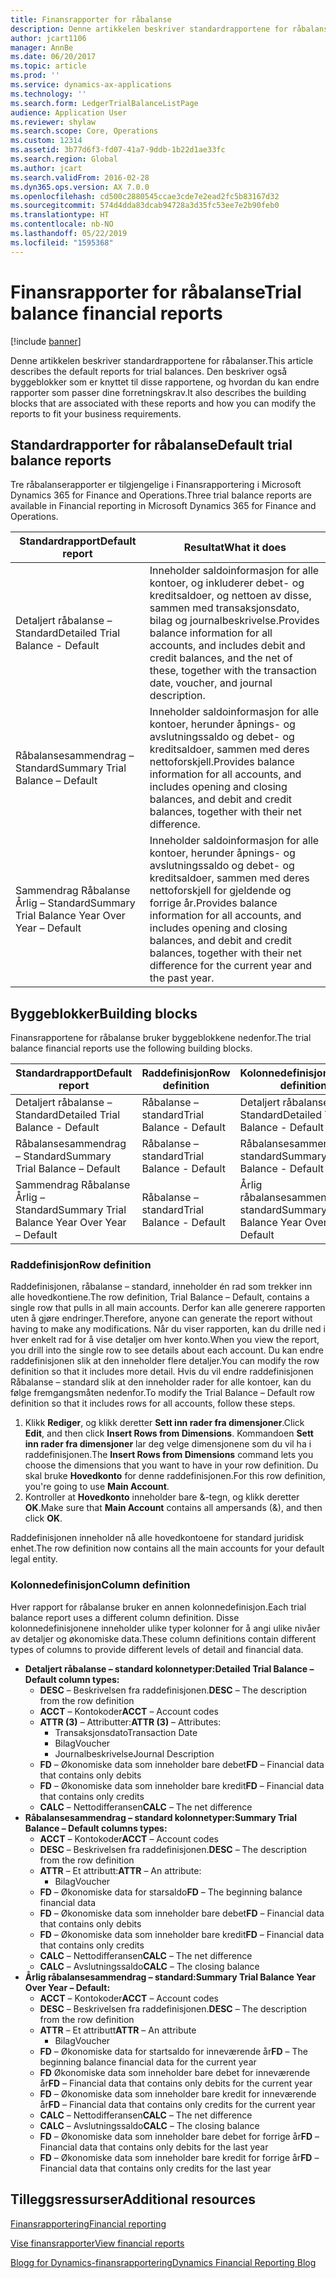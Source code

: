 ```yaml
---
title: Finansrapporter for råbalanse
description: Denne artikkelen beskriver standardrapportene for råbalanser. Den beskriver også byggeblokker som er knyttet til disse rapportene, og hvordan du kan endre rapporter som passer dine forretningskrav.
author: jcart1106
manager: AnnBe
ms.date: 06/20/2017
ms.topic: article
ms.prod: ''
ms.service: dynamics-ax-applications
ms.technology: ''
ms.search.form: LedgerTrialBalanceListPage
audience: Application User
ms.reviewer: shylaw
ms.search.scope: Core, Operations
ms.custom: 12314
ms.assetid: 3b77d6f3-fd07-41a7-9ddb-1b22d1ae33fc
ms.search.region: Global
ms.author: jcart
ms.search.validFrom: 2016-02-28
ms.dyn365.ops.version: AX 7.0.0
ms.openlocfilehash: cd500c2880545ccae3cde7e2ead2fc5b83167d32
ms.sourcegitcommit: 574d4dda83dcab94728a3d35fc53ee7e2b90feb0
ms.translationtype: HT
ms.contentlocale: nb-NO
ms.lasthandoff: 05/22/2019
ms.locfileid: "1595368"
---
```

# <a name="trial-balance-financial-reports"></a><span data-ttu-id="4e501-104">Finansrapporter for råbalanse</span><span class="sxs-lookup"><span data-stu-id="4e501-104">Trial balance financial reports</span></span>

[!include [banner](../includes/banner.md)]

<span data-ttu-id="4e501-105">Denne artikkelen beskriver standardrapportene for råbalanser.</span><span class="sxs-lookup"><span data-stu-id="4e501-105">This article describes the default reports for trial balances.</span></span> <span data-ttu-id="4e501-106">Den beskriver også byggeblokker som er knyttet til disse rapportene, og hvordan du kan endre rapporter som passer dine forretningskrav.</span><span class="sxs-lookup"><span data-stu-id="4e501-106">It also describes the building blocks that are associated with these reports and how you can modify the reports to fit your business requirements.</span></span> 

<a name="default-trial-balance-reports"></a><span data-ttu-id="4e501-107">Standardrapporter for råbalanse</span><span class="sxs-lookup"><span data-stu-id="4e501-107">Default trial balance reports</span></span>
-----------------------------

<span data-ttu-id="4e501-108">Tre råbalanserapporter er tilgjengelige i Finansrapportering i Microsoft Dynamics 365 for Finance and Operations.</span><span class="sxs-lookup"><span data-stu-id="4e501-108">Three trial balance reports are available in Financial reporting in Microsoft Dynamics 365 for Finance and Operations.</span></span>

| <span data-ttu-id="4e501-109">Standardrapport</span><span class="sxs-lookup"><span data-stu-id="4e501-109">Default report</span></span>                                 | <span data-ttu-id="4e501-110">Resultat</span><span class="sxs-lookup"><span data-stu-id="4e501-110">What it does</span></span>                                                                                                                                                                                        |
|------------------------------------------------|-----------------------------------------------------------------------------------------------------------------------------------------------------------------------------------------------------|
| <span data-ttu-id="4e501-111">Detaljert råbalanse – Standard</span><span class="sxs-lookup"><span data-stu-id="4e501-111">Detailed Trial Balance - Default</span></span>               | <span data-ttu-id="4e501-112">Inneholder saldoinformasjon for alle kontoer, og inkluderer debet- og kreditsaldoer, og nettoen av disse, sammen med transaksjonsdato, bilag og journalbeskrivelse.</span><span class="sxs-lookup"><span data-stu-id="4e501-112">Provides balance information for all accounts, and includes debit and credit balances, and the net of these, together with the transaction date, voucher, and journal description.</span></span>                  |
| <span data-ttu-id="4e501-113">Råbalansesammendrag – Standard</span><span class="sxs-lookup"><span data-stu-id="4e501-113">Summary Trial Balance – Default</span></span>                | <span data-ttu-id="4e501-114">Inneholder saldoinformasjon for alle kontoer, herunder åpnings- og avslutningssaldo og debet- og kreditsaldoer, sammen med deres nettoforskjell.</span><span class="sxs-lookup"><span data-stu-id="4e501-114">Provides balance information for all accounts, and includes opening and closing balances, and debit and credit balances, together with their net difference.</span></span>                                        |
| <span data-ttu-id="4e501-115">Sammendrag Råbalanse Årlig – Standard</span><span class="sxs-lookup"><span data-stu-id="4e501-115">Summary Trial Balance Year Over Year – Default</span></span> | <span data-ttu-id="4e501-116">Inneholder saldoinformasjon for alle kontoer, herunder åpnings- og avslutningssaldo og debet- og kreditsaldoer, sammen med deres nettoforskjell for gjeldende og forrige år.</span><span class="sxs-lookup"><span data-stu-id="4e501-116">Provides balance information for all accounts, and includes opening and closing balances, and debit and credit balances, together with their net difference for the current year and the past year.</span></span> |

## <a name="building-blocks"></a><span data-ttu-id="4e501-117">Byggeblokker</span><span class="sxs-lookup"><span data-stu-id="4e501-117">Building blocks</span></span>
<span data-ttu-id="4e501-118">Finansrapportene for råbalanse bruker byggeblokkene nedenfor.</span><span class="sxs-lookup"><span data-stu-id="4e501-118">The trial balance financial reports use the following building blocks.</span></span>

| <span data-ttu-id="4e501-119">Standardrapport</span><span class="sxs-lookup"><span data-stu-id="4e501-119">Default report</span></span>                                 | <span data-ttu-id="4e501-120">Raddefinisjon</span><span class="sxs-lookup"><span data-stu-id="4e501-120">Row definition</span></span>          | <span data-ttu-id="4e501-121">Kolonnedefinisjon</span><span class="sxs-lookup"><span data-stu-id="4e501-121">Column definition</span></span>                              |
|------------------------------------------------|-------------------------|------------------------------------------------|
| <span data-ttu-id="4e501-122">Detaljert råbalanse – Standard</span><span class="sxs-lookup"><span data-stu-id="4e501-122">Detailed Trial Balance - Default</span></span>               | <span data-ttu-id="4e501-123">Råbalanse – standard</span><span class="sxs-lookup"><span data-stu-id="4e501-123">Trial Balance - Default</span></span> | <span data-ttu-id="4e501-124">Detaljert råbalanse – Standard</span><span class="sxs-lookup"><span data-stu-id="4e501-124">Detailed Trial Balance - Default</span></span>               |
| <span data-ttu-id="4e501-125">Råbalansesammendrag – Standard</span><span class="sxs-lookup"><span data-stu-id="4e501-125">Summary Trial Balance – Default</span></span>                | <span data-ttu-id="4e501-126">Råbalanse – standard</span><span class="sxs-lookup"><span data-stu-id="4e501-126">Trial Balance - Default</span></span> | <span data-ttu-id="4e501-127">Råbalansesammendrag – standard</span><span class="sxs-lookup"><span data-stu-id="4e501-127">Summary Trial Balance - Default</span></span>                |
| <span data-ttu-id="4e501-128">Sammendrag Råbalanse Årlig – Standard</span><span class="sxs-lookup"><span data-stu-id="4e501-128">Summary Trial Balance Year Over Year – Default</span></span> | <span data-ttu-id="4e501-129">Råbalanse – standard</span><span class="sxs-lookup"><span data-stu-id="4e501-129">Trial Balance - Default</span></span> | <span data-ttu-id="4e501-130">Årlig råbalansesammendrag – standard</span><span class="sxs-lookup"><span data-stu-id="4e501-130">Summary Trial Balance Year Over Year - Default</span></span> |

### <a name="row-definition"></a><span data-ttu-id="4e501-131">Raddefinisjon</span><span class="sxs-lookup"><span data-stu-id="4e501-131">Row definition</span></span>

<span data-ttu-id="4e501-132">Raddefinisjonen, råbalanse – standard, inneholder én rad som trekker inn alle hovedkontiene.</span><span class="sxs-lookup"><span data-stu-id="4e501-132">The row definition, Trial Balance – Default, contains a single row that pulls in all main accounts.</span></span> <span data-ttu-id="4e501-133">Derfor kan alle generere rapporten uten å gjøre endringer.</span><span class="sxs-lookup"><span data-stu-id="4e501-133">Therefore, anyone can generate the report without having to make any modifications.</span></span> <span data-ttu-id="4e501-134">Når du viser rapporten, kan du drille ned i hver enkelt rad for å vise detaljer om hver konto.</span><span class="sxs-lookup"><span data-stu-id="4e501-134">When you view the report, you drill into the single row to see details about each account.</span></span> <span data-ttu-id="4e501-135">Du kan endre raddefinisjonen slik at den inneholder flere detaljer.</span><span class="sxs-lookup"><span data-stu-id="4e501-135">You can modify the row definition so that it includes more detail.</span></span> <span data-ttu-id="4e501-136">Hvis du vil endre raddefinisjonen Råbalanse – standard slik at den inneholder rader for alle kontoer, kan du følge fremgangsmåten nedenfor.</span><span class="sxs-lookup"><span data-stu-id="4e501-136">To modify the Trial Balance – Default row definition so that it includes rows for all accounts, follow these steps.</span></span>

1.  <span data-ttu-id="4e501-137">Klikk **Rediger**, og klikk deretter **Sett inn rader fra dimensjoner**.</span><span class="sxs-lookup"><span data-stu-id="4e501-137">Click **Edit**, and then click **Insert Rows from Dimensions**.</span></span> <span data-ttu-id="4e501-138">Kommandoen **Sett inn rader fra dimensjoner** lar deg velge dimensjonene som du vil ha i raddefinisjonen.</span><span class="sxs-lookup"><span data-stu-id="4e501-138">The **Insert Rows from Dimensions** command lets you choose the dimensions that you want to have in your row definition.</span></span> <span data-ttu-id="4e501-139">Du skal bruke **Hovedkonto** for denne raddefinisjonen.</span><span class="sxs-lookup"><span data-stu-id="4e501-139">For this row definition, you're going to use **Main Account**.</span></span>
2.  <span data-ttu-id="4e501-140">Kontroller at **Hovedkonto** inneholder bare &-tegn, og klikk deretter **OK**.</span><span class="sxs-lookup"><span data-stu-id="4e501-140">Make sure that **Main Account** contains all ampersands (&), and then click **OK**.</span></span>

<span data-ttu-id="4e501-141">Raddefinisjonen inneholder nå alle hovedkontoene for standard juridisk enhet.</span><span class="sxs-lookup"><span data-stu-id="4e501-141">The row definition now contains all the main accounts for your default legal entity.</span></span>

### <a name="column-definition"></a><span data-ttu-id="4e501-142">Kolonnedefinisjon</span><span class="sxs-lookup"><span data-stu-id="4e501-142">Column definition</span></span>

<span data-ttu-id="4e501-143">Hver rapport for råbalanse bruker en annen kolonnedefinisjon.</span><span class="sxs-lookup"><span data-stu-id="4e501-143">Each trial balance report uses a different column definition.</span></span> <span data-ttu-id="4e501-144">Disse kolonnedefinisjonene inneholder ulike typer kolonner for å angi ulike nivåer av detaljer og økonomiske data.</span><span class="sxs-lookup"><span data-stu-id="4e501-144">These column definitions contain different types of columns to provide different levels of detail and financial data.</span></span>

-   <span data-ttu-id="4e501-145">**Detaljert råbalanse – standard kolonnetyper:**</span><span class="sxs-lookup"><span data-stu-id="4e501-145">**Detailed Trial Balance – Default column types:**</span></span>
    -   <span data-ttu-id="4e501-146">**DESC** – Beskrivelsen fra raddefinisjonen.</span><span class="sxs-lookup"><span data-stu-id="4e501-146">**DESC** – The description from the row definition</span></span>
    -   <span data-ttu-id="4e501-147">**ACCT** – Kontokoder</span><span class="sxs-lookup"><span data-stu-id="4e501-147">**ACCT** – Account codes</span></span>
    -   <span data-ttu-id="4e501-148">**ATTR (3)** – Attributter:</span><span class="sxs-lookup"><span data-stu-id="4e501-148">**ATTR (3)** – Attributes:</span></span>
        -   <span data-ttu-id="4e501-149">Transaksjonsdato</span><span class="sxs-lookup"><span data-stu-id="4e501-149">Transaction Date</span></span>
        -   <span data-ttu-id="4e501-150">Bilag</span><span class="sxs-lookup"><span data-stu-id="4e501-150">Voucher</span></span>
        -   <span data-ttu-id="4e501-151">Journalbeskrivelse</span><span class="sxs-lookup"><span data-stu-id="4e501-151">Journal Description</span></span>
    -   <span data-ttu-id="4e501-152">**FD** – Økonomiske data som inneholder bare debet</span><span class="sxs-lookup"><span data-stu-id="4e501-152">**FD** – Financial data that contains only debits</span></span>
    -   <span data-ttu-id="4e501-153">**FD** – Økonomiske data som inneholder bare kredit</span><span class="sxs-lookup"><span data-stu-id="4e501-153">**FD** – Financial data that contains only credits</span></span>
    -   <span data-ttu-id="4e501-154">**CALC** – Nettodifferansen</span><span class="sxs-lookup"><span data-stu-id="4e501-154">**CALC** – The net difference</span></span>
-   <span data-ttu-id="4e501-155">**Råbalansesammendrag – standard kolonnetyper:**</span><span class="sxs-lookup"><span data-stu-id="4e501-155">**Summary Trial Balance – Default columns types:**</span></span>
    -   <span data-ttu-id="4e501-156">**ACCT** – Kontokoder</span><span class="sxs-lookup"><span data-stu-id="4e501-156">**ACCT** – Account codes</span></span>
    -   <span data-ttu-id="4e501-157">**DESC** – Beskrivelsen fra raddefinisjonen.</span><span class="sxs-lookup"><span data-stu-id="4e501-157">**DESC** – The description from the row definition</span></span>
    -   <span data-ttu-id="4e501-158">**ATTR** – Et attributt:</span><span class="sxs-lookup"><span data-stu-id="4e501-158">**ATTR** – An attribute:</span></span>
        -   <span data-ttu-id="4e501-159">Bilag</span><span class="sxs-lookup"><span data-stu-id="4e501-159">Voucher</span></span>
    -   <span data-ttu-id="4e501-160">**FD** – Økonomiske data for starsaldo</span><span class="sxs-lookup"><span data-stu-id="4e501-160">**FD** – The beginning balance financial data</span></span>
    -   <span data-ttu-id="4e501-161">**FD** – Økonomiske data som inneholder bare debet</span><span class="sxs-lookup"><span data-stu-id="4e501-161">**FD** – Financial data that contains only debits</span></span>
    -   <span data-ttu-id="4e501-162">**FD** – Økonomiske data som inneholder bare kredit</span><span class="sxs-lookup"><span data-stu-id="4e501-162">**FD** – Financial data that contains only credits</span></span>
    -   <span data-ttu-id="4e501-163">**CALC** – Nettodifferansen</span><span class="sxs-lookup"><span data-stu-id="4e501-163">**CALC** – The net difference</span></span>
    -   <span data-ttu-id="4e501-164">**CALC** – Avslutningssaldo</span><span class="sxs-lookup"><span data-stu-id="4e501-164">**CALC** – The closing balance</span></span>
-   <span data-ttu-id="4e501-165">**Årlig råbalansesammendrag – standard:**</span><span class="sxs-lookup"><span data-stu-id="4e501-165">**Summary Trial Balance Year Over Year – Default:**</span></span>
    -   <span data-ttu-id="4e501-166">**ACCT** – Kontokoder</span><span class="sxs-lookup"><span data-stu-id="4e501-166">**ACCT** – Account codes</span></span>
    -   <span data-ttu-id="4e501-167">**DESC** – Beskrivelsen fra raddefinisjonen.</span><span class="sxs-lookup"><span data-stu-id="4e501-167">**DESC** – The description from the row definition</span></span>
    -   <span data-ttu-id="4e501-168">**ATTR** – Et attributt</span><span class="sxs-lookup"><span data-stu-id="4e501-168">**ATTR** – An attribute</span></span>
        -   <span data-ttu-id="4e501-169">Bilag</span><span class="sxs-lookup"><span data-stu-id="4e501-169">Voucher</span></span>
    -   <span data-ttu-id="4e501-170">**FD** – Økonomiske data for startsaldo for inneværende år</span><span class="sxs-lookup"><span data-stu-id="4e501-170">**FD** – The beginning balance financial data for the current year</span></span>
    -   <span data-ttu-id="4e501-171">**FD** Økonomiske data som inneholder bare debet for inneværende år</span><span class="sxs-lookup"><span data-stu-id="4e501-171">**FD** – Financial data that contains only debits for the current year</span></span>
    -   <span data-ttu-id="4e501-172">**FD** – Økonomiske data som inneholder bare kredit for inneværende år</span><span class="sxs-lookup"><span data-stu-id="4e501-172">**FD** – Financial data that contains only credits for the current year</span></span>
    -   <span data-ttu-id="4e501-173">**CALC** – Nettodifferansen</span><span class="sxs-lookup"><span data-stu-id="4e501-173">**CALC** – The net difference</span></span>
    -   <span data-ttu-id="4e501-174">**CALC** – Avslutningssaldo</span><span class="sxs-lookup"><span data-stu-id="4e501-174">**CALC** – The closing balance</span></span>
    -   <span data-ttu-id="4e501-175">**FD** – Økonomiske data som inneholder bare debet for forrige år</span><span class="sxs-lookup"><span data-stu-id="4e501-175">**FD** – Financial data that contains only debits for the last year</span></span>
    -   <span data-ttu-id="4e501-176">**FD** – Økonomiske data som inneholder bare kredit for forrige år</span><span class="sxs-lookup"><span data-stu-id="4e501-176">**FD** – Financial data that contains only credits for the last year</span></span>



<a name="additional-resources"></a><span data-ttu-id="4e501-177">Tilleggsressurser</span><span class="sxs-lookup"><span data-stu-id="4e501-177">Additional resources</span></span>
--------

[<span data-ttu-id="4e501-178">Finansrapportering</span><span class="sxs-lookup"><span data-stu-id="4e501-178">Financial reporting</span></span>](financial-reporting-getting-started.md)

[<span data-ttu-id="4e501-179">Vise finansrapporter</span><span class="sxs-lookup"><span data-stu-id="4e501-179">View financial reports</span></span>](view-financial-reports.md)

[<span data-ttu-id="4e501-180">Blogg for Dynamics-finansrapportering</span><span class="sxs-lookup"><span data-stu-id="4e501-180">Dynamics Financial Reporting Blog</span></span>](https://blogs.msdn.com/b/dynamics_financial_reporting/)



